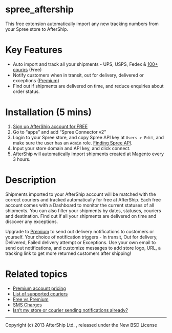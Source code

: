 spree_aftership
==============
This free extension automatically import any new tracking numbers from your Spree store to AfterShip.

Key Features
==============
- Auto import and track all your shipments - UPS, USPS, Fedex & [100+ courirs](https://www.aftership.com/courier) (Free)
- Notify customers when in transit, out for delivery, delivered or exceptions ([Premium](https://www.aftership.com/premium))
- Find out if shipments are delivered on time, and reduce enquiries about order status.

Installation (5 mins) 
============
1. [Sign up AfterShip account for FREE](https://www.aftership.com/signup)
2. Go to “apps” and add “Spree Connector v2”
3. Login to your Spree store, and copy Spree API key at `Users > Edit`, and make sure the user has an `Admin` role. [Finding Spree API](https://aftership.uservoice.com/knowledgebase/articles/238182-finding-spree-api-credentials).
4. Input your store domain and API key, and click connect.
5. AfterShip will automatically import shipments created at Magento every 3 hours.

Description
============
Shipments imported to your AfterShip account will be matched with the correct couriers and tracked automatically for free at AfterShip. Each free account comes with a Dashboard to monitor the current statuses of all shipments. You can also filter your shipments by dates, statuses, couriers and destination. Find out if all your shipments are delivered on time and discover any exceptions.

Upgrade to [Premium](https://www.aftership.com/premium) to send out delivery notifications to customers or yourself. Your choice of notification triggers - In transit, Out for delivery, Delivered, Failed delivery attempt or Exceptions. Use your own email to send out notifications, and customize messages to add store logo, URL, a tracking link to get more returned customers after shipping! 

Related topics
============
- [Premium account pricing](https://www.aftership.com/premium)
- [List of supported couriers](https://www.aftership.com/courier)
- [Free vs Premium](https://www.aftership.com/free-vs-premium)
- [SMS Charges](https://www.aftership.com/sms-pricing)
- [Isn’t my store or courier sending notifications already?](https://aftership.uservoice.com/knowledgebase/articles/169634-isn-t-my-store-or-courier-sending-notifications-al)

---------------------------------------

Copyright (c) 2013 AfterShip Ltd. , released under the New BSD License
